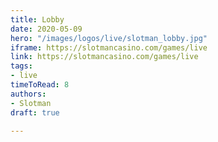 ```yaml
---
title: Lobby
date: 2020-05-09
hero: "/images/logos/live/slotman_lobby.jpg"
iframe: https://slotmancasino.com/games/live
link: https://slotmancasino.com/games/live
tags:
- live
timeToRead: 8
authors:
- Slotman
draft: true

---
```

